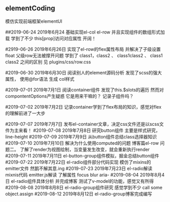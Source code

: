 ## elementCoding
模仿实现前端框架elementUI

##2019-06-24
2019年6月24  基础实现el-col  el-row 并且实现组件的数组形式加载
学到了不少  this[prop]访问对应属性  开阔！

#2919-06-26
2019年6月26日   实现了el-row的flex属性布局   并解决了子级设置float  父级row无法被撑开问题
学到了 class1，class2 、  class1class2 、 class1 class2 之间的区别  见 plugins/css/row.css

#2019-06-30
2019年6月30日   阅读别人的element源码分析  发现了scss的强大属性， 使用@for语法 生成 col样式

#2019-07-01
2019年7月1日   阅读container组件   发现了this.$slots的遍历   然而对compontentOptions产生疑惑  它是用来干嘛的？ 记录子组件吗？

#2019-07-02
2019年7月2日   记录container学到了flex布局的知识，感觉对flex的理解前进了一大步

#2019-07-07
2019年7月7日    发布el-container文章，决定css文件还是以scss文件为主来看！
#2019-07-08
2019年7月8日    研究button组件 主要是样式研究，line-height
#2019-07-09
2019年7月9日    从button组件总结class选择器知识
#2019-07-10
2019年7月10日    解决为什么使用computed的问题   博客篇el-row 问题二。 了解了render为视图绘制，当变量发生改变，就会重新执行render
#2019-07-11
2019年7月11日    el-button-group组件模拟，掘金总结button组件
#2019-07-22
2019年7月22日    el-radio组件部分代码实现  模仿了mixins的emitter文件  然鹅不解其意.ing
#2019-07-23
2019年7月23日    el-radio解读 mixnis代码 emitter.js解读  了解属性  focus  blur   aria-
#2019-08-04
2019年8月4日    el-radio组件具体分析 并完成博客 测试了v-model的功能，感觉又有所得
#2019-08-08
2019年8月8日    el-radio-group组件研究  感觉学到不少  call  some    object.assign
#2019-08-12
2019年8月12日    el-radio-group博客完成编写